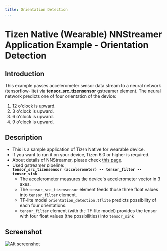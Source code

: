 ```yaml
---
title: Orientation Detection
...
```


# Tizen Native (Wearable) NNStreamer Application Example - Orientation Detection

## Introduction

This example passes accelerometer sensor data stream to a neural network (tensorflow-lite) via **tensor_src_tizensensor** gstreamer element.
The neural network predicts one of four orientation of the device:

1. 12 o'clock is upward.
2. 3 o'clock is upward.
3. 6 o'clock is upward.
4. 9 o'clock is upward.

## Description

* This is a sample application of Tizen Native for wearable device.
* If you want to run it on your device, Tizen 6.0 or higher is required.
* About details of NNStreamer, please check [this page](https://docs.tizen.org/application/native/guides/machine-learning/machine-learning-inference).
* Used gstreamer pipeline:  
  **`tensor_src_tizensensor (accelerometer) -- tensor_filter -- tensor_sink`**
  * The accelerometer measures the device's accelerometer vector in 3 axes.
  * The `tensor_src_tizensensor` element feeds those three float values into `tensor_filter` element.
  * TF-lite model `orientation_detection.tflite` predicts possibility of each four orientations.
  * `tensor_filter` element (with the TF-lite model) provides the tensor with four float values (the possibilities) into `tensor_sink`

## Screenshot

![Alt screenshot](./orientation_detection.webp)
